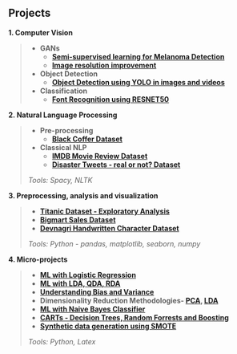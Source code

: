 

## Projects

**1. Computer Vision**
> - **GANs**
>    - **<a href="https://github.com/pramilajangid/MelanomaDetection_using_SemiSupervisedLearning">Semi-supervised learning for Melanoma Detection</a>**
>    - **<a href="https://github.com/pramilajangid/Increase_Image_Resolution">Image resolution improvement</a>**
> - **Object Detection**
>    - **<a href="https://github.com/pramilajangid/ObjectDetection">Object Detection using YOLO in images and videos</a>**
> - **Classification**
>    - **<a href="https://drive.google.com/file/d/1EgtGfBaP0JRjTVYvwxMlVl3niO_XCIQr/view?usp=sharing">Font Recognition using RESNET50</a>**

**2. Natural Language Processing**
> - **Pre-processing**
>    - **<a href='https://github.com/pramilajangid/Preprocessing/blob/master/TextualData/blackcoffer_files/final-play.ipynb'>Black Coffer Dataset</a>** 
> - **Classical NLP**
>    - **<a href="https://drive.google.com/drive/folders/1-PW14qYiJlMPVTrrH2dB625H-bjdjRRi?usp=sharing">IMDB Movie Review Dataset</a>**
>    - **<a href='https://www.kaggle.com/pramilajangid/disaster-tweets-play1'>Disaster Tweets - real or not? Dataset</a>**
>       
> *Tools: Spacy, NLTK*


**3. Preprocessing, analysis and visualization**
> - **<a href='https://github.com/pramilajangid/Self-Practice/tree/master/Dataset-2(Titanic)'>Titanic Dataset - Exploratory Analysis</a>**
> - **<a href='https://github.com/pramilajangid/Self-Practice/tree/master/Dataset-1(BigMartSales%20Data)'>Bigmart Sales Dataset</a>**
> - **<a href='https://github.com/pramilajangid/Assignments-ML/blob/master/Cleaning-and-Reading-Data/Dealing-images-and-folders.ipynb'>Devnagri Handwritten Character Dataset</a>**
>
> *Tools: Python - pandas, matplotlib, seaborn, numpy*

**4. Micro-projects**
> - **<a href="https://github.com/pramilajangid/ML-Algorithms-Python/tree/master/Classification/Logistic-Regression">ML with Logistic Regression</a>**
> - **<a href="https://github.com/pramilajangid/ML-Algorithms-Python/tree/master/Classification/LDA-QDA-RDA">ML with LDA, QDA, RDA</a>**
> - **<a href="https://github.com/pramilajangid/ML-Algorithms-Python/blob/master/Overfitting-Underfitting/Overfitting-Underfitting-maths.ipynb">Understanding Bias and Variance</a>**
> - **Dimensionality Reduction Methodologies- <a href="https://github.com/pramilajangid/ML-Algorithms-Python/tree/master/DimensionalityReduction/PCA">PCA</a>, <a href="https://github.com/pramilajangid/ML-Algorithms-Python/tree/master/DimensionalityReduction/LDA">LDA</a>**
> - **<a href="https://github.com/pramilajangid/ML-Algorithms-Python/tree/master/Classification/Naive-Bayes">ML with Naive Bayes Classifier</a>**
> - **<a href="https://github.com/pramilajangid/ML-Algorithms-Python/tree/master/Regression-And-Classification/DecisionTress-RandomForrest-Boosting">CARTs - Decision Trees, Random Forrests and Boosting</a>**
> - **<a href="https://github.com/pramilajangid/Assignments-ML/tree/master/Preprocessing">Synthetic data generation using SMOTE</a>**
> 
> *Tools: Python, Latex* 


